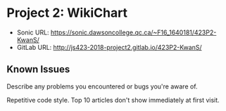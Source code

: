 # <Your Name> Project 2: WikiChart

* Sonic URL: https://sonic.dawsoncollege.qc.ca/~F16_1640181/423P2-KwanS/
* GitLab URL: http://js423-2018-project2.gitlab.io/423P2-KwanS/

## Known Issues

Describe any problems you encountered or bugs you're aware of.

Repetitive code style.
Top 10 articles don't show immediately at first visit.

